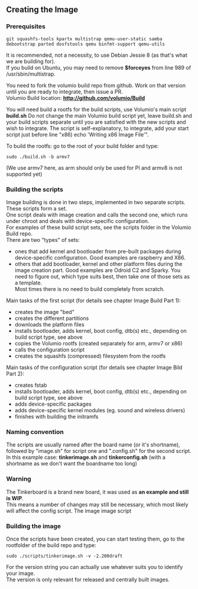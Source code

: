 ## Creating the Image
### Prerequisites ###
    git squashfs-tools kpartx multistrap qemu-user-static samba debootstrap parted dosfstools qemu binfmt-support qemu-utils

It is recommended, not a necessity, to use Debian Jessie 8 (as that's what we are building for).  
If you build on Ubuntu, you may need to remove __$forceyes__ from line 989 of /usr/sbin/multistrap.  

You need to fork the volumio build repo from github.
Work on that version until you are ready to integrate, then issue a PR.  
Volumio Build location: __<http://github.com/volumio/Build>__  

You will need build a rootfs for the build scripts, use Volumio's main script __build.sh__
Do not change the main Volumio build script yet, leave build.sh and your build scripts separate until you are satisfied with the new scripts and wish to integrate.
The script is self-explanatory, to integrate, add your start script just before line "x86) echo 'Writing x86 Image File'".

To build the rootfs: go to the root of your build folder and type:  

    sudo ./build.sh -b armv7

(We use armv7 here, as arm should only be used for PI and armv8 is not supported yet)

### Building the scripts ###
Image building is done in two steps, implemented in two separate scripts.  
These scripts form a set.  
One script deals with image creation and calls the second one, which runs under chroot and deals with device-specific configuration.  
For examples of these build script sets, see the scripts folder in the Volumio Build repo.  
There are two "types" of sets:  
- ones that add kernel and bootloader from pre-built packages during device-specific configuration. Good examples are raspberry and X86.
- others that add bootloader, kernel and other platform files during the image creation part. Good examples are Odroid C2 and Sparky.
You need to figure out, which type suits best, then take one of those sets as a template.  
Most times there is no need to build completely from scratch.

Main tasks of the first script (for details see chapter Image Build Part 1):  
- creates the image "bed"
- creates the different partitions
- downloads the platform files
- installs bootloader, adds kernel, boot config, dtb(s) etc., depending on build script type, see above
- copies the Volumio rootfs (created separately for arm, armv7 or x86)
- calls the configuration script
- creates the squashfs (compressed) filesystem from the rootfs

Main tasks of the configuration script (for details see chapter Image Bild Part 2):  
- creates fstab
- installs bootloader, adds kernel, boot config, dtb(s) etc., depending on build script type, see above
- adds device-specific packages
- adds device-specific kernel modules (eg. sound and wireless drivers)
- finishes with building the initramfs

### Naming convention ###
The scripts are usually named after the board name (or it's shortname), followed by "image.sh" for script one and ".config.sh" for the second script.  
In this example case: __tinkerimage.sh__ and __tinkerconfig.sh__ (with a shortname as we don't want the boardname too long)

### Warning ###
The Tinkerboard is a brand new board, it was used as __an example and still is WIP__.  
This means a number of changes may still be necessary, which most likely will affect the config script.
The image image script 

### Building the image ###
Once the scripts have been created, you can start testing them, go to the rootfolder of the build repo and type:  

    sudo ./scripts/tinkerimage.sh -v -2.200draft

For the version string you can actually use whatever suits you to identify your image.  
The version is only relevant for released and centrally built images.
